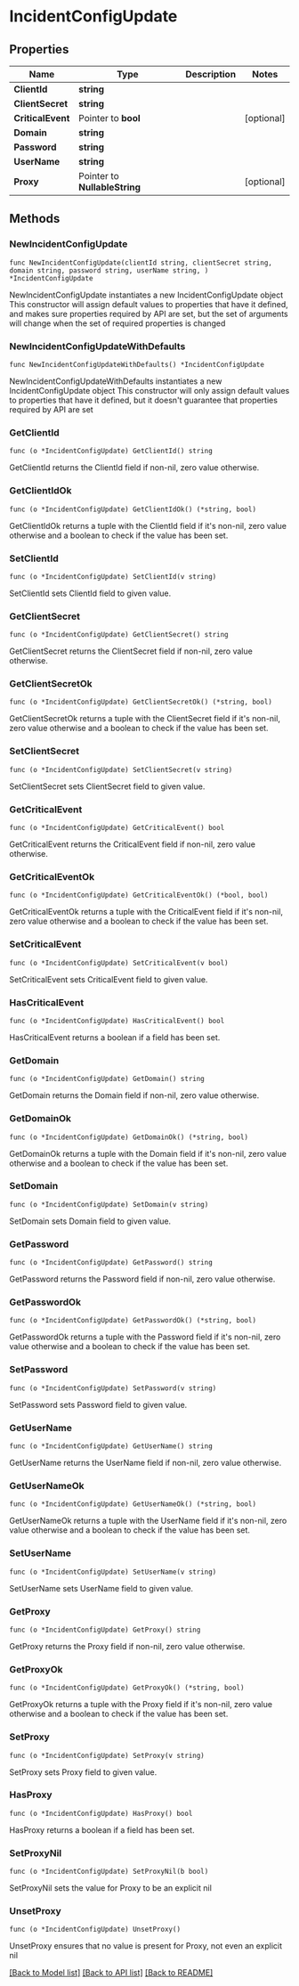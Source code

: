 # IncidentConfigUpdate

## Properties

Name | Type | Description | Notes
------------ | ------------- | ------------- | -------------
**ClientId** | **string** |  | 
**ClientSecret** | **string** |  | 
**CriticalEvent** | Pointer to **bool** |  | [optional] 
**Domain** | **string** |  | 
**Password** | **string** |  | 
**UserName** | **string** |  | 
**Proxy** | Pointer to **NullableString** |  | [optional] 

## Methods

### NewIncidentConfigUpdate

`func NewIncidentConfigUpdate(clientId string, clientSecret string, domain string, password string, userName string, ) *IncidentConfigUpdate`

NewIncidentConfigUpdate instantiates a new IncidentConfigUpdate object
This constructor will assign default values to properties that have it defined,
and makes sure properties required by API are set, but the set of arguments
will change when the set of required properties is changed

### NewIncidentConfigUpdateWithDefaults

`func NewIncidentConfigUpdateWithDefaults() *IncidentConfigUpdate`

NewIncidentConfigUpdateWithDefaults instantiates a new IncidentConfigUpdate object
This constructor will only assign default values to properties that have it defined,
but it doesn't guarantee that properties required by API are set

### GetClientId

`func (o *IncidentConfigUpdate) GetClientId() string`

GetClientId returns the ClientId field if non-nil, zero value otherwise.

### GetClientIdOk

`func (o *IncidentConfigUpdate) GetClientIdOk() (*string, bool)`

GetClientIdOk returns a tuple with the ClientId field if it's non-nil, zero value otherwise
and a boolean to check if the value has been set.

### SetClientId

`func (o *IncidentConfigUpdate) SetClientId(v string)`

SetClientId sets ClientId field to given value.


### GetClientSecret

`func (o *IncidentConfigUpdate) GetClientSecret() string`

GetClientSecret returns the ClientSecret field if non-nil, zero value otherwise.

### GetClientSecretOk

`func (o *IncidentConfigUpdate) GetClientSecretOk() (*string, bool)`

GetClientSecretOk returns a tuple with the ClientSecret field if it's non-nil, zero value otherwise
and a boolean to check if the value has been set.

### SetClientSecret

`func (o *IncidentConfigUpdate) SetClientSecret(v string)`

SetClientSecret sets ClientSecret field to given value.


### GetCriticalEvent

`func (o *IncidentConfigUpdate) GetCriticalEvent() bool`

GetCriticalEvent returns the CriticalEvent field if non-nil, zero value otherwise.

### GetCriticalEventOk

`func (o *IncidentConfigUpdate) GetCriticalEventOk() (*bool, bool)`

GetCriticalEventOk returns a tuple with the CriticalEvent field if it's non-nil, zero value otherwise
and a boolean to check if the value has been set.

### SetCriticalEvent

`func (o *IncidentConfigUpdate) SetCriticalEvent(v bool)`

SetCriticalEvent sets CriticalEvent field to given value.

### HasCriticalEvent

`func (o *IncidentConfigUpdate) HasCriticalEvent() bool`

HasCriticalEvent returns a boolean if a field has been set.

### GetDomain

`func (o *IncidentConfigUpdate) GetDomain() string`

GetDomain returns the Domain field if non-nil, zero value otherwise.

### GetDomainOk

`func (o *IncidentConfigUpdate) GetDomainOk() (*string, bool)`

GetDomainOk returns a tuple with the Domain field if it's non-nil, zero value otherwise
and a boolean to check if the value has been set.

### SetDomain

`func (o *IncidentConfigUpdate) SetDomain(v string)`

SetDomain sets Domain field to given value.


### GetPassword

`func (o *IncidentConfigUpdate) GetPassword() string`

GetPassword returns the Password field if non-nil, zero value otherwise.

### GetPasswordOk

`func (o *IncidentConfigUpdate) GetPasswordOk() (*string, bool)`

GetPasswordOk returns a tuple with the Password field if it's non-nil, zero value otherwise
and a boolean to check if the value has been set.

### SetPassword

`func (o *IncidentConfigUpdate) SetPassword(v string)`

SetPassword sets Password field to given value.


### GetUserName

`func (o *IncidentConfigUpdate) GetUserName() string`

GetUserName returns the UserName field if non-nil, zero value otherwise.

### GetUserNameOk

`func (o *IncidentConfigUpdate) GetUserNameOk() (*string, bool)`

GetUserNameOk returns a tuple with the UserName field if it's non-nil, zero value otherwise
and a boolean to check if the value has been set.

### SetUserName

`func (o *IncidentConfigUpdate) SetUserName(v string)`

SetUserName sets UserName field to given value.


### GetProxy

`func (o *IncidentConfigUpdate) GetProxy() string`

GetProxy returns the Proxy field if non-nil, zero value otherwise.

### GetProxyOk

`func (o *IncidentConfigUpdate) GetProxyOk() (*string, bool)`

GetProxyOk returns a tuple with the Proxy field if it's non-nil, zero value otherwise
and a boolean to check if the value has been set.

### SetProxy

`func (o *IncidentConfigUpdate) SetProxy(v string)`

SetProxy sets Proxy field to given value.

### HasProxy

`func (o *IncidentConfigUpdate) HasProxy() bool`

HasProxy returns a boolean if a field has been set.

### SetProxyNil

`func (o *IncidentConfigUpdate) SetProxyNil(b bool)`

 SetProxyNil sets the value for Proxy to be an explicit nil

### UnsetProxy
`func (o *IncidentConfigUpdate) UnsetProxy()`

UnsetProxy ensures that no value is present for Proxy, not even an explicit nil

[[Back to Model list]](../README.md#documentation-for-models) [[Back to API list]](../README.md#documentation-for-api-endpoints) [[Back to README]](../README.md)


